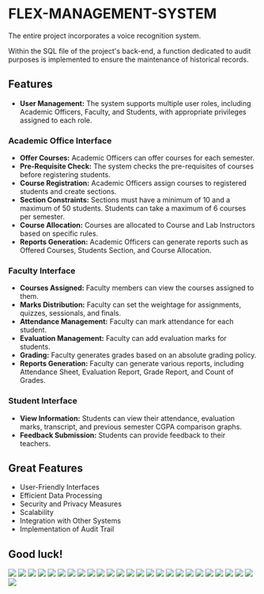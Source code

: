 
<h1> FLEX-MANAGEMENT-SYSTEM</h1>
<p>
  The entire project incorporates a voice recognition system.
<p>
  Within the SQL file of the project's back-end, a function dedicated to audit purposes is implemented to ensure the maintenance of historical records.
 </p>
 
## Features

- **User Management:** The system supports multiple user roles, including Academic Officers, Faculty, and Students, with appropriate privileges assigned to each role.

### Academic Office Interface

- **Offer Courses:** Academic Officers can offer courses for each semester.
- **Pre-Requisite Check:** The system checks the pre-requisites of courses before registering students.
- **Course Registration:** Academic Officers assign courses to registered students and create sections.
- **Section Constraints:** Sections must have a minimum of 10 and a maximum of 50 students. Students can take a maximum of 6 courses per semester.
- **Course Allocation:** Courses are allocated to Course and Lab Instructors based on specific rules.
- **Reports Generation:** Academic Officers can generate reports such as Offered Courses, Students Section, and Course Allocation.

### Faculty Interface

- **Courses Assigned:** Faculty members can view the courses assigned to them.
- **Marks Distribution:** Faculty can set the weightage for assignments, quizzes, sessionals, and finals.
- **Attendance Management:** Faculty can mark attendance for each student.
- **Evaluation Management:** Faculty can add evaluation marks for students.
- **Grading:** Faculty generates grades based on an absolute grading policy.
- **Reports Generation:** Faculty can generate various reports, including Attendance Sheet, Evaluation Report, Grade Report, and Count of Grades.

### Student Interface

- **View Information:** Students can view their attendance, evaluation marks, transcript, and previous semester CGPA comparison graphs.
- **Feedback Submission:** Students can provide feedback to their teachers.

## Great Features


- User-Friendly Interfaces
- Efficient Data Processing
- Security and Privacy Measures
- Scalability
- Integration with Other Systems
- Implementation of Audit Trail 

## Good luck!
<img src="ss/Screenshot (30).png"/>
<img src="ss/Screenshot (31).png"/>
<img src="ss/Screenshot (32).png"/>

<img src="ss/Screenshot (33).png"/>
<img src="ss/Screenshot (34).png"/>
<img src="ss/Screenshot (35).png"/>

<img src="ss/Screenshot (36).png"/>
<img src="ss/Screenshot (37).png"/>
<img src="ss/Screenshot (38).png"/>

<img src="ss/Screenshot (39).png"/>
<img src="ss/Screenshot (40).png"/>
<img src="ss/Screenshot (41).png"/>

<img src="ss/Screenshot (42).png"/>
<img src="ss/Screenshot (43).png"/>
<img src="ss/Screenshot (44).png"/>

<img src="ss/Screenshot (45).png"/>
<img src="ss/Screenshot (46).png"/>
<img src="ss/Screenshot (47).png"/>

<img src="ss/Screenshot (48).png"/>
<img src="ss/Screenshot (49).png"/>

<img src ="ss/WhatsApp Image 2023-05-14 at 11.07.15 PM.jpeg"/>
<img src = "ss/WhatsApp Image 2023-05-14 at 11.08.07 PM.jpeg"/>
<img src="ss/WhatsApp Image 2023-05-14 at 11.08.41 PM.jpeg"/>
<img src="ss/WhatsApp Image 2023-05-14 at 11.09.15 PM.jpeg"/>
<img src="ss/WhatsApp Image 2023-05-14 at 11.09.48 PM.jpeg"/>
<img src="ss/WhatsApp Image 2023-05-14 at 11.12.12 PM.jpeg"/>




